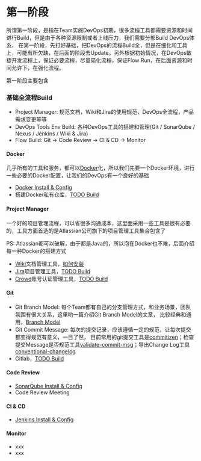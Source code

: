# 第一阶段
所谓第一阶段，是指在Team实施DevOps初期，很多流程工具都需要资源和时间进行Build，但是由于各种资源限制或者上线压力，我们需要分部Build DevOps体系，
在第一阶段，先打好基础，把DevOps的流程Build全，但是在细化和工具上，可能有所欠缺，在后面的阶段去Update。另外根据初始情况，在DevOps敏捷开发流程上，保证必要流程，尽量简化流程，保证Flow Run，在后面资源和时间允许下，在强化流程。

第一阶段主要包含

### 基础全流程Build
* Project Manager: 规范文档，Wiki和Jira的使用规范，DevOps全流程，产品需求变更等等
* DevOps Tools Env Build: 各种DevOps工具的搭建和管理(Git / SonarQube / Nexus / Jenkins / Wiki & Jira)
* Flow Build: Git -> Code Review -> CI & CD -> Monitor

#### Docker
几乎所有的工具和服务，都可以[Docker](https://www.docker.com)化，所以我们先要一个Docker环境，进行一些必要的Docker配置，让我们的DevOps有一个良好的基础
* [Docker Install & Config](https://michaelliuyang.github.io/docker/2017/05/31/docker-install.html)
* 搭建Docker私有仓库，[TODO Build](http://xxx)

#### Project Manager
一个好的项目管理流程，可以省很多沟通成本，这里面采用一些工具是很有必要的，工具方面首选的是Atlassian公司旗下的项目管理工具集合包含了

PS: Atlassian都可以破解，由于都是Java的，所以泡在Docker也不难，后面介绍每一种Docker的搭建方式

- [Wiki](https://www.atlassian.com/software/confluence)文档管理工具，[如何安装](https://michaelliuyang.github.io/devops/2018/06/12/confluence-install.html)
- [Jira](https://www.atlassian.com/software/jira)项目管理工具，[TODO Build](http://xxx)
- [Crowd](https://www.atlassian.com/software/crowd)账号认证管理工具，[TODO Build](http://xxx)

#### Git
* Git Branch Model: 每个Team都有自己的分支管理方式，和业务场景，团队氛围有很大关系，这里哟一篇介绍Git Branch Model的文章，
比较经典和通用，[Branch Model](https://nvie.com/posts/a-successful-git-branching-model)
* Git Commit Message: 每次的提交记录，应该遵循一定的规范，让每次提交都变得规范有意义，一目了然，
目前常用的git提交工具是[commitizen](https://github.com/commitizen/cz-cli)；检查提交Message是否规范工具[validate-commit-msg](https://github.com/conventional-changelog/conventional-changelog)；导出Change Log工具[conventional-changelog](https://github.com/conventional-changelog/conventional-changelog)
* Gitlab，[TODO Build](http://xxx)

#### Code Review
* [SonarQube Install & Config](https://michaelliuyang.github.io/projectsupport/2016/09/11/build-sonarqube-env.html)
* Code Review Meeting

#### CI & CD
* [Jenkins Install & Config](http://michaelliuyang.github.io/docker/2018/05/31/docker-jenkins.html)

#### Monitor
* xxx
* xxx
